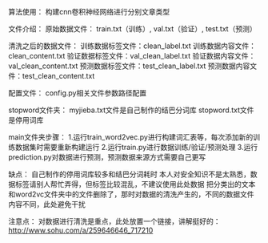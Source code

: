 算法使用：
    构建cnn卷积神经网络进行分别文章类型


文件介绍：
原始数据文件：
   train.txt（训练）,   val.txt（验证）,    test.txt（预测）
 
清洗之后的数据文件：
   训练数据标签文件：clean_label.txt
   训练数据内容文件：clean_content.txt
   验证数据标签文件：val_clean_label.txt
   验证数据内容文件：val_clean_content.txt
   预测数据标签文件：test_clean_label.txt
   预测数据内容文件：test_clean_content.txt
   
配置文件：
   config.py相关文件参数路径配置

stopword文件夹：
   myjieba.txt文件是自己制作的结巴分词库
   stopword.txt文件是停用词库

main文件夹步骤：
   1.运行train_word2vec.py进行构建词汇表等，每次添加新的训练数据集时需要重新构建运行
   2.运行train.py进行数据训练/验证/预测处理
   3.运行prediction.py对数据进行预测，预测数据来源方式需要自己更写

缺点：
   自己制作的停用词库较多和结巴分词耗时
   本人对安全知识不是太熟悉，数据标签请别人帮忙弄得，但标签比较混乱，不建议使用此处数据
   把分类出的文本和word2vc文件夹中的文件删除了，那时对数据的清洗产生的，不同的数据文件内容不同，此处避免干扰

注意点：
   对数据进行清洗是重点，此处放置一个链接，讲解挺好的：http://www.sohu.com/a/259646646_717210
   